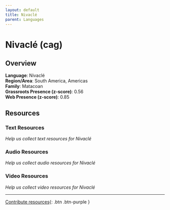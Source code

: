 ```yaml
---
layout: default
title: Nivaclé
parent: Languages
---
```


# Nivaclé (cag)

## Overview

**Language**: Nivaclé  
**Region/Area**: South America, Americas  
**Family**: Matacoan  
**Grassroots Presence (z-score)**: 0.56  
**Web Presence (z-score)**: 0.85  

## Resources

### Text Resources
*Help us collect text resources for Nivaclé*

### Audio Resources
*Help us collect audio resources for Nivaclé*

### Video Resources
*Help us collect video resources for Nivaclé*

---

[Contribute resources](https://forms.office.com/e/1SfLJx3u1r){: .btn .btn-purple }
